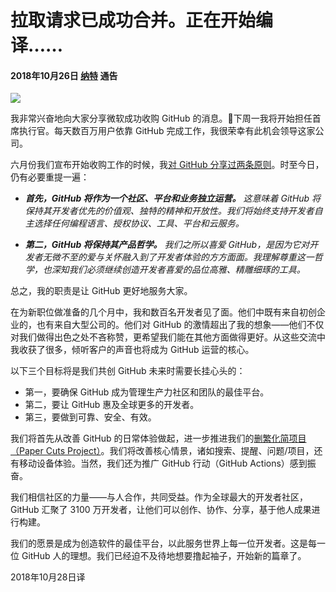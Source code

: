 # 拉取请求已成功合并。正在开始编译……
#### 2018年10月26日 [纳特](https://github.com/nat) 通告

![](https://user-images.githubusercontent.com/98681/40890924-4bad5ce0-6732-11e8-9648-192aa71f0830.png)

我非常兴奋地向大家分享微软成功收购 GitHub 的消息。🎉下周一我将开始担任首席执行官。每天数百万用户依靠 GitHub 完成工作，我很荣幸有此机会领导这家公司。

六月份我们宣布开始收购工作的时候，我[对 GitHub 分享过两条原则](https://natfriedman.github.io/hello/)。时至今日，仍有必要重提一遍：

- ***首先，GitHub 将作为一个社区、平台和业务独立运营。***
*这意味着 GitHub 将保持其开发者优先的价值观、独特的精神和开放性。我们将始终支持开发者自主选择任何编程语言、授权协议、工具、平台和云服务。*

- ***第二，GitHub 将保持其产品哲学。***
*我们之所以喜爱 GitHub，是因为它对开发者无微不至的爱与关怀融入到了开发者体验的方方面面。我理解尊重这一哲学，也深知我们必须继续创造开发者喜爱的品位高雅、精雕细琢的工具。*

总之，我的职责是让 GitHub 更好地服务大家。

在为新职位做准备的几个月中，我和数百名开发者见了面。他们中既有来自初创企业的，也有来自大型公司的。他们对 GitHub 的激情超出了我的想象——他们不仅对我们做得出色之处不吝称赞，更希望我们能在其他方面做得更好。从这些交流中我收获了很多，倾听客户的声音也将成为 GitHub 运营的核心。

以下三个目标将是我们共创 GitHub 未来时需要长挂心头的：

- 第一，要确保 GitHub 成为管理生产力社区和团队的最佳平台。  
- 第二，要让 GitHub 惠及全球更多的开发者。  
- 第三，要做到可靠、安全、有效。  

我们将首先从改善 GitHub 的日常体验做起，进一步推进我们的[删繁化简项目（Paper Cuts Project）](https://blog.github.com/2018-08-28-announcing-paper-cuts/)。我们将改善核心情景，诸如搜索、提醒、问题/项目，还有移动设备体验。当然，我们还为推广 GitHub 行动（GitHub Actions）感到振奋。

我们相信社区的力量——与人合作，共同受益。作为全球最大的开发者社区，GitHub 汇聚了 3100 万开发者，让他们可以创作、协作、分享，基于他人成果进行构建。

我们的愿景是成为创造软件的最佳平台，以此服务世界上每一位开发者。这是每一位 GitHub 人的理想。我们已经迫不及待地想要撸起袖子，开始新的篇章了。

2018年10月28日译
